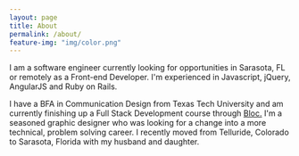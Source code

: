 ```yaml
---
layout: page
title: About
permalink: /about/
feature-img: "img/color.png"
---
```


I am a software engineer currently looking for opportunities in Sarasota, FL or remotely as a Front-end
Developer. I'm experienced in Javascript, jQuery, AngularJS and Ruby on Rails.

I have a BFA in Communication Design from Texas Tech University and am currently finishing up a Full Stack Development course through <a href="https://www.bloc.io/" target="_blank">Bloc.</a> I'm a seasoned graphic designer who was looking for a change into a more technical, problem solving career. I recently moved from Telluride, Colorado to Sarasota, Florida with my husband and daughter. 
